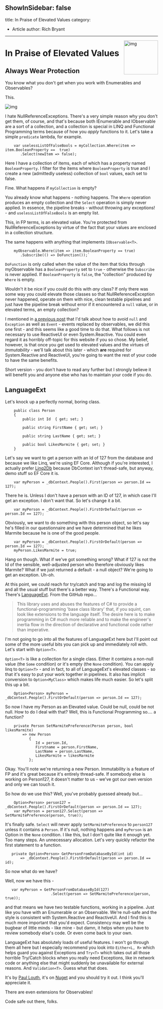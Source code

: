 ﻿ShowInSidebar: false
---
title: In Praise of Elevated Values 
category: 
  - Article
author: Rich Bryant
---

<img src="https://i.imgur.com/i9ngTbc.png" align="right" style="height: 8em" alt="img"/>

# In Praise of Elevated Values
## Always Wear Protection
  
You know what you don't get when you work with Enumerables and Observables?  
  
This.  
  
<img src ="https://i.stack.imgur.com/zD45E.png" align="center" alt="img"/>  
  

I hate NullReferenceExceptions.  There's a very simple reason why you don't get them, of course, and that's because both IEnumerable and IObservable are a sort of a collection, and a collection is special in LINQ and Functional Programming terms because of how you _apply_ functions to it.  Let's take a simple `predicate` lambda, for example.  
  
```  
    var uselessListOfFalseBools = myCollection.Where(item => item.BooleanProperty ==  true)
       .Select(newItem => false);
```


Here I have a collection of items, each of which has a property named `BooleanProperty`.  I filter for the items where `BooleanProperty` is true and I create a new (admittedly useless) collection of `bool` values, each set to false.

Fine.  What happens if `myCollection` is empty?  

You already know what happens - nothing happens.  The `Where` operation produces an empty collection and the `Select` operation is simply never applied.  In essence, the pipeline breaks - without throwing any exceptions! - and `uselessListOfFalseBools` is an empty list.  
  
This, in FP terms, is an elevated value.  You're protected from NullReferenceExceptions by virtue of the fact that your values are enclosed in a collection structure.  
  
The same happens with anything that implements `IObservable<T>`.  
  
```  
    myObservable.Where(item => item.BooleanProperty == true)
       .Subscribe(() => DoFunction());`
```
`DoFunction` is only called when the value of the item that ticks through myObservable has a `BooleanProperty` set to `true` - otherwise the `Subscribe` is never applied.  If `BooleanProperty` is `false`, the "collection" produced by `Where` is empty.

Wouldn't it be nice if you could do this with _any_ class?  If only there was some way you could elevate those classes so that NullReferenceException never happened, operate on them with nice, clean testable pipelines and just have the pipeline break without error if it encountered a `null` value, or in elevated terms, an empty collection?
  
I mentioned in [a previous post](https://www.reactiveui.net/blog/2020/07/article-on-reactive-programing) that I'd talk about how to avoid `null` and `Exception` as well as `Event` - events replaced by observables, we did this one first - and this seems like a good time to do that.  What follows is not necessary to use ReactiveUI or even System.Reactive.  You could even regard it as horribly off-topic for this website if you so chose.  My belief, however, is that once you get used to elevated values and the virtues of _immutability_ - we'll talk about this later - which **are** required for System.Reactive and ReactiveUI, you're going to want the rest of your code to have the same benefits.    
  
Short version - you don't have to read any further but I strongly believe it will benefit you and anyone else who has to maintain your code if you do.
  
## LanguageExt  
  
Let's knock up a perfectly normal, boring class.  
  
```
    public class Person
    {
        public int Id  { get; set; }
        
        public string FirstName { get; set; }
        
        public string LastName { get; set; }
        
        public bool LikesMarmite { get; set; }
    }
```

Let's say we want to get a person with an Id of 127 from the database and because we like Linq, we're using EF Core. Although if you're interested, I actually prefer [Linq2Db](https://github.com/linq2db/linq2db) because DbContext isn't thread-safe, but anyway, demo stuff so EF Core it is.  

```
    var myPerson = _dbContext.People().First(person => person.Id == 127);
```

There he is.  Unless I don't have a person with an ID of 127, in which case I'll get an exception.  I don't want that.  So let's change it a bit.  
  
```
    var myPerson = _dbContext.People().FirstOrDefault(person => person.Id == 127);
```

Obviously, we want to do something with this person object, so let's say he's filled in our questionnaire and we have determined that he likes Marmite because he is one of the good people.

```
    var myPerson = _dbContext.People().FirstOrDefault(person => person.Id == 127);
    myPerson.LikesMarmite = true;
```

Hang on though.  What if we've got something wrong?  What if 127 is not the Id of the sensible, well-adjusted person who therefore obviously likes Marmite?  What if we just returned a default - a null object?  We're going to get an exception.  Uh-oh.  
  
At this point, we could reach for try/catch and trap and log the missing Id and all the usual stuff but there's a better way.  There's a Functional way.  There's [LanguageExt](https://github.com/louthy/language-ext/).    From the GitHub repo...  
  
> This library uses and abuses the features of C# to provide a functional-programming 'base class library' that, if you squint, can look like extensions to the language itself. The desire here is to make programming in C# much more reliable and to make the engineer's inertia flow in the direction of declarative and functional code rather than imperative.

I'm not going to go into all the features of LanguageExt here but I'll point out some of the more useful bits you can pick up and immediately roll with.  Let's start with `Option<T>`.

`Option<T>` is like a collection for a single class.  Either it contains a non-null value (the `Some` condition) or it's empty (the `None` condition).  You can apply linq to `Option<T>` - and in fact, to all of LanguageExt's elevated classes - so that it's easy to put your work together in pipelines. It also has implicit conversion to `Option<MyClass>` which makes life much easier.  So let's split this up a bit.

```
    Option<Person> myPerson = _dbContext.People().FirstOrDefault(person => person.Id == 127);
```

So now I have my Person as an Elevated value.  Could be null, could be not null.  How to do I deal with that?  Well, this is Functional Programming so.... a function?  
  
```
    private Person SetMarmitePreference(Person person, bool likesMarmite)
        => new Person
           { 
              Id = person.Id,
              Firstname = person.FirstName,
              LastName = person.LastName,
              LikesMarmite = likesMarmite
           };
```

Okay.  You'll note we're returning a new Person.  Immutability is a feature of FP and it's great because it's entirely thread-safe.  If somebody else is working on Person127, it doesn't matter to us - we've got our own version and only we can touch it.

So how do we use this?  Well, you've probably guessed already but...  
  
```
    Option<Person> person127 = _dbContext.People().FirstOrDefault(person => person.Id == 127);
    var myPerson = person127.Select(person => SetMarmitePreference(person, true));
```

It's finally safe.  `Select` will never apply `SetMarmitePreference` to `person127` unless it contains a `Person`.  If it's null, nothing happens and `myPerson` is an Option in the `None` condition.  I like this, but I don't quite like it enough yet.  Too many steps. An unnecessary allocation.  Let's very quickly refactor the first statement to a function.  
  
```
   private Option<Person> GetPersonFromDatabaseById(int id)
       => _dbContext.People().FirstOrDefault(person => person.Id == id);
```

So now what do we have?  

Well, now we have this -   
  
```
   var myPerson = GetPersonFromDatabaseById(127)
                     .Select(person => SetMarmitePreference(person, true));
```

and that means we have two testable functions, working in a pipeline.  Just like you have with an Enumerable or an Observable.  We're null-safe and the style is consistent with System.Reactive and ReactiveUI.  And I find this is much more important that you'd expect.  Consistency may well be the bugbear of little minds - like mine - but damn, it helps when you have to review somebody else's code.  Or even come back to your own.  
  
LanguageExt has absolutely loads of useful features.  I won't go through them all here but I especially recommend you look into `Either<L, R>` which helps guard you against Exceptions and `Try<T>` which takes out all those horrible Try/Catch blocks when you really need Exceptions, like in network code or anything else that might suddenly be unavailable for external reasons. And `Validation<T>`.  Guess what that does. 
  
It's by [Paul Louth](https://twitter.com/paullouth), it's on [Nuget](https://www.nuget.org/packages/LanguageExt.Core/) and you should try it out.  I think you'll appreciate it.  
  
There are even extensions for Observables!

Code safe out there, folks.
